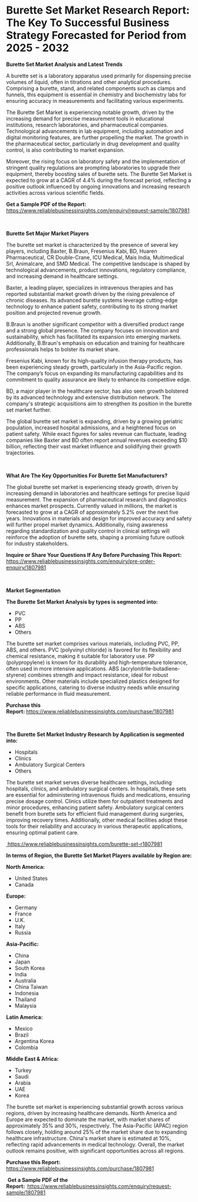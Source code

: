 <p><h1>Burette Set Market Research Report: The Key To Successful Business Strategy Forecasted for Period from 2025 - 2032</h1></p><p><strong>Burette Set Market Analysis and Latest Trends</strong></p>
<p><p>A burette set is a laboratory apparatus used primarily for dispensing precise volumes of liquid, often in titrations and other analytical procedures. Comprising a burette, stand, and related components such as clamps and funnels, this equipment is essential in chemistry and biochemistry labs for ensuring accuracy in measurements and facilitating various experiments.</p><p>The Burette Set Market is experiencing notable growth, driven by the increasing demand for precise measurement tools in educational institutions, research laboratories, and pharmaceutical companies. Technological advancements in lab equipment, including automation and digital monitoring features, are further propelling the market. The growth in the pharmaceutical sector, particularly in drug development and quality control, is also contributing to market expansion.</p><p>Moreover, the rising focus on laboratory safety and the implementation of stringent quality regulations are prompting laboratories to upgrade their equipment, thereby boosting sales of burette sets. The Burette Set Market is expected to grow at a CAGR of 4.4% during the forecast period, reflecting a positive outlook influenced by ongoing innovations and increasing research activities across various scientific fields.</p></p>
<p><strong>Get a Sample PDF of the Report:&nbsp;</strong> <a href="https://www.reliablebusinessinsights.com/enquiry/request-sample/1807981?utm_campaign=3050&utm_medium=2&utm_source=Github&utm_content=ia&utm_term=13042025&utm_id=burette-set">https://www.reliablebusinessinsights.com/enquiry/request-sample/1807981</a></p>
<p>&nbsp;</p>
<p><strong>Burette Set Major Market Players</strong></p>
<p><p>The burette set market is characterized by the presence of several key players, including Baxter, B.Braun, Fresenius Kabi, BD, Huaren Pharmaceutical, CR Double-Crane, ICU Medical, Mais India, Multimedical Srl, Animalcare, and SMD Medical. The competitive landscape is shaped by technological advancements, product innovations, regulatory compliance, and increasing demand in healthcare settings.</p><p>Baxter, a leading player, specializes in intravenous therapies and has reported substantial market growth driven by the rising prevalence of chronic diseases. Its advanced burette systems leverage cutting-edge technology to enhance patient safety, contributing to its strong market position and projected revenue growth.</p><p>B.Braun is another significant competitor with a diversified product range and a strong global presence. The company focuses on innovation and sustainability, which has facilitated its expansion into emerging markets. Additionally, B.Braun's emphasis on education and training for healthcare professionals helps to bolster its market share.</p><p>Fresenius Kabi, known for its high-quality infusion therapy products, has been experiencing steady growth, particularly in the Asia-Pacific region. The company’s focus on expanding its manufacturing capabilities and its commitment to quality assurance are likely to enhance its competitive edge.</p><p>BD, a major player in the healthcare sector, has also seen growth bolstered by its advanced technology and extensive distribution network. The company's strategic acquisitions aim to strengthen its position in the burette set market further.</p><p>The global burette set market is expanding, driven by a growing geriatric population, increased hospital admissions, and a heightened focus on patient safety. While exact figures for sales revenue can fluctuate, leading companies like Baxter and BD often report annual revenues exceeding $10 billion, reflecting their vast market influence and solidifying their growth trajectories.</p></p>
<p>&nbsp;</p>
<p><strong>What Are The Key Opportunities For Burette Set Manufacturers?</strong></p>
<p><p>The global burette set market is experiencing steady growth, driven by increasing demand in laboratories and healthcare settings for precise liquid measurement. The expansion of pharmaceutical research and diagnostics enhances market prospects. Currently valued in millions, the market is forecasted to grow at a CAGR of approximately 5.2% over the next five years. Innovations in materials and design for improved accuracy and safety will further propel market dynamics. Additionally, rising awareness regarding standardization and quality control in clinical settings will reinforce the adoption of burette sets, shaping a promising future outlook for industry stakeholders.</p></p>
<p><strong>Inquire or Share Your Questions If Any Before Purchasing This Report:</strong> <a href="https://www.reliablebusinessinsights.com/enquiry/pre-order-enquiry/1807981?utm_campaign=3050&utm_medium=2&utm_source=Github&utm_content=ia&utm_term=13042025&utm_id=burette-set">https://www.reliablebusinessinsights.com/enquiry/pre-order-enquiry/1807981</a></p>
<p>&nbsp;</p>
<p><strong>Market Segmentation</strong></p>
<p><strong>The Burette Set Market Analysis by types is segmented into:</strong></p>
<p><ul><li>PVC</li><li>PP</li><li>ABS</li><li>Others</li></ul></p>
<p><p>The burette set market comprises various materials, including PVC, PP, ABS, and others. PVC (polyvinyl chloride) is favored for its flexibility and chemical resistance, making it suitable for laboratory use. PP (polypropylene) is known for its durability and high-temperature tolerance, often used in more intensive applications. ABS (acrylonitrile-butadiene-styrene) combines strength and impact resistance, ideal for robust environments. Other materials include specialized plastics designed for specific applications, catering to diverse industry needs while ensuring reliable performance in fluid measurement.</p></p>
<p><strong>Purchase this Report:&nbsp;</strong><a href="https://www.reliablebusinessinsights.com/purchase/1807981?utm_campaign=3050&utm_medium=2&utm_source=Github&utm_content=ia&utm_term=13042025&utm_id=burette-set">https://www.reliablebusinessinsights.com/purchase/1807981</a></p>
<p>&nbsp;</p>
<p><strong>The Burette Set Market Industry Research by Application is segmented into:</strong></p>
<p><ul><li>Hospitals</li><li>Clinics</li><li>Ambulatory Surgical Centers</li><li>Others</li></ul></p>
<p><p>The burette set market serves diverse healthcare settings, including hospitals, clinics, and ambulatory surgical centers. In hospitals, these sets are essential for administering intravenous fluids and medications, ensuring precise dosage control. Clinics utilize them for outpatient treatments and minor procedures, enhancing patient safety. Ambulatory surgical centers benefit from burette sets for efficient fluid management during surgeries, improving recovery times. Additionally, other medical facilities adopt these tools for their reliability and accuracy in various therapeutic applications, ensuring optimal patient care.</p></p>
<p><a href="https://www.reliablebusinessinsights.com/burette-set-r1807981?utm_campaign=3050&utm_medium=2&utm_source=Github&utm_content=ia&utm_term=13042025&utm_id=burette-set">&nbsp;https://www.reliablebusinessinsights.com/burette-set-r1807981</a></p>
<p><strong>In terms of Region, the Burette Set Market Players available by Region are:</strong></p>
<p>
    <p> <strong> North America: </strong>
        <ul>
            <li>United States</li>
            <li>Canada</li>
        </ul>
        </p> 
    <p> <strong> Europe: </strong>
        <ul>
            <li>Germany</li>
            <li>France</li>
            <li>U.K.</li>
            <li>Italy</li>
            <li>Russia</li>
        </ul>
        </p> 
    <p> <strong> Asia-Pacific: </strong>
        <ul>
            <li>China</li>
            <li>Japan</li>
            <li>South Korea</li>
            <li>India</li>
            <li>Australia</li>
            <li>China Taiwan</li>
            <li>Indonesia</li>
            <li>Thailand</li>
            <li>Malaysia</li>
        </ul>
        </p> 
    <p> <strong> Latin America: </strong>
        <ul>
            <li>Mexico</li>
            <li>Brazil</li>
            <li>Argentina Korea</li>
            <li>Colombia</li>
        </ul>
        </p> 
    <p> <strong> Middle East & Africa: </strong>
        <ul>
            <li>Turkey</li>
            <li>Saudi</li>
            <li>Arabia</li>
            <li>UAE</li>
            <li>Korea</li>
        </ul>
    </p>
    </p>
<p><p>The burette set market is experiencing substantial growth across various regions, driven by increasing healthcare demands. North America and Europe are expected to dominate the market, with market shares of approximately 35% and 30%, respectively. The Asia-Pacific (APAC) region follows closely, holding around 25% of the market share due to expanding healthcare infrastructure. China's market share is estimated at 10%, reflecting rapid advancements in medical technology. Overall, the market outlook remains positive, with significant opportunities across all regions.</p></p>
<p><strong>Purchase this Report: </strong><a href="https://www.reliablebusinessinsights.com/purchase/1807981?utm_campaign=3050&utm_medium=2&utm_source=Github&utm_content=ia&utm_term=13042025&utm_id=burette-set">https://www.reliablebusinessinsights.com/purchase/1807981</a></p>
<p>&nbsp;<strong>Get a Sample PDF of the Report:&nbsp;&nbsp;</strong><a href="https://www.reliablebusinessinsights.com/enquiry/request-sample/1807981?utm_campaign=3050&utm_medium=2&utm_source=Github&utm_content=ia&utm_term=13042025&utm_id=burette-set">https://www.reliablebusinessinsights.com/enquiry/request-sample/1807981</a></p>
<p><strong></strong></p>
<p><p></p><p></p><p></p></p>